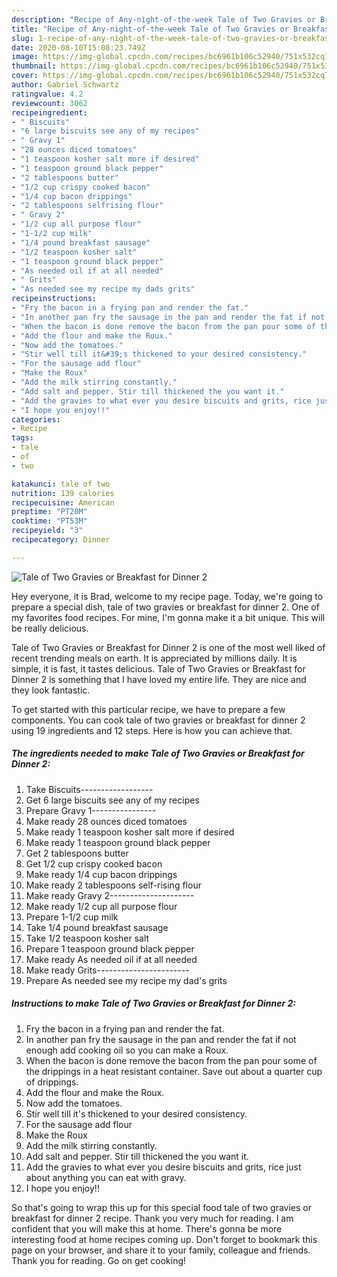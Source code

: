 ```yaml
---
description: "Recipe of Any-night-of-the-week Tale of Two Gravies or Breakfast for Dinner 2"
title: "Recipe of Any-night-of-the-week Tale of Two Gravies or Breakfast for Dinner 2"
slug: 1-recipe-of-any-night-of-the-week-tale-of-two-gravies-or-breakfast-for-dinner-2
date: 2020-08-10T15:08:23.749Z
image: https://img-global.cpcdn.com/recipes/bc6961b106c52940/751x532cq70/tale-of-two-gravies-or-breakfast-for-dinner-2-recipe-main-photo.jpg
thumbnail: https://img-global.cpcdn.com/recipes/bc6961b106c52940/751x532cq70/tale-of-two-gravies-or-breakfast-for-dinner-2-recipe-main-photo.jpg
cover: https://img-global.cpcdn.com/recipes/bc6961b106c52940/751x532cq70/tale-of-two-gravies-or-breakfast-for-dinner-2-recipe-main-photo.jpg
author: Gabriel Schwartz
ratingvalue: 4.2
reviewcount: 3062
recipeingredient:
- " Biscuits"
- "6 large biscuits see any of my recipes"
- " Gravy 1"
- "28 ounces diced tomatoes"
- "1 teaspoon kosher salt more if desired"
- "1 teaspoon ground black pepper"
- "2 tablespoons butter"
- "1/2 cup crispy cooked bacon"
- "1/4 cup bacon drippings"
- "2 tablespoons selfrising flour"
- " Gravy 2"
- "1/2 cup all purpose flour"
- "1-1/2 cup milk"
- "1/4 pound breakfast sausage"
- "1/2 teaspoon kosher salt"
- "1 teaspoon ground black pepper"
- "As needed oil if at all needed"
- " Grits"
- "As needed see my recipe my dads grits"
recipeinstructions:
- "Fry the bacon in a frying pan and render the fat."
- "In another pan fry the sausage in the pan and render the fat if not enough add cooking oil so you can make a Roux."
- "When the bacon is done remove the bacon from the pan pour some of the drippings in a heat resistant container. Save out about a quarter cup of drippings."
- "Add the flour and make the Roux."
- "Now add the tomatoes."
- "Stir well till it&#39;s thickened to your desired consistency."
- "For the sausage add flour"
- "Make the Roux"
- "Add the milk stirring constantly."
- "Add salt and pepper. Stir till thickened the you want it."
- "Add the gravies to what ever you desire biscuits and grits, rice just about anything you can eat with gravy."
- "I hope you enjoy!!"
categories:
- Recipe
tags:
- tale
- of
- two

katakunci: tale of two 
nutrition: 139 calories
recipecuisine: American
preptime: "PT20M"
cooktime: "PT53M"
recipeyield: "3"
recipecategory: Dinner

---
```



![Tale of Two Gravies or Breakfast for Dinner 2](https://img-global.cpcdn.com/recipes/bc6961b106c52940/751x532cq70/tale-of-two-gravies-or-breakfast-for-dinner-2-recipe-main-photo.jpg)

Hey everyone, it is Brad, welcome to my recipe page. Today, we're going to prepare a special dish, tale of two gravies or breakfast for dinner 2. One of my favorites food recipes. For mine, I'm gonna make it a bit unique. This will be really delicious.

Tale of Two Gravies or Breakfast for Dinner 2 is one of the most well liked of recent trending meals on earth. It is appreciated by millions daily. It is simple, it is fast, it tastes delicious. Tale of Two Gravies or Breakfast for Dinner 2 is something that I have loved my entire life. They are nice and they look fantastic.




To get started with this particular recipe, we have to prepare a few components. You can cook tale of two gravies or breakfast for dinner 2 using 19 ingredients and 12 steps. Here is how you can achieve that.

<!--inarticleads1-->

##### The ingredients needed to make Tale of Two Gravies or Breakfast for Dinner 2:

1. Take  Biscuits------------------
1. Get 6 large biscuits see any of my recipes
1. Prepare  Gravy 1----------------
1. Make ready 28 ounces diced tomatoes
1. Make ready 1 teaspoon kosher salt more if desired
1. Make ready 1 teaspoon ground black pepper
1. Get 2 tablespoons butter
1. Get 1/2 cup crispy cooked bacon
1. Make ready 1/4 cup bacon drippings
1. Make ready 2 tablespoons self-rising flour
1. Make ready  Gravy 2---------------------
1. Make ready 1/2 cup all purpose flour
1. Prepare 1-1/2 cup milk
1. Take 1/4 pound breakfast sausage
1. Take 1/2 teaspoon kosher salt
1. Prepare 1 teaspoon ground black pepper
1. Make ready As needed oil if at all needed
1. Make ready  Grits-----------------------
1. Prepare As needed see my recipe my dad&#39;s grits




<!--inarticleads2-->

##### Instructions to make Tale of Two Gravies or Breakfast for Dinner 2:

1. Fry the bacon in a frying pan and render the fat.
1. In another pan fry the sausage in the pan and render the fat if not enough add cooking oil so you can make a Roux.
1. When the bacon is done remove the bacon from the pan pour some of the drippings in a heat resistant container. Save out about a quarter cup of drippings.
1. Add the flour and make the Roux.
1. Now add the tomatoes.
1. Stir well till it&#39;s thickened to your desired consistency.
1. For the sausage add flour
1. Make the Roux
1. Add the milk stirring constantly.
1. Add salt and pepper. Stir till thickened the you want it.
1. Add the gravies to what ever you desire biscuits and grits, rice just about anything you can eat with gravy.
1. I hope you enjoy!!




So that's going to wrap this up for this special food tale of two gravies or breakfast for dinner 2 recipe. Thank you very much for reading. I am confident that you will make this at home. There's gonna be more interesting food at home recipes coming up. Don't forget to bookmark this page on your browser, and share it to your family, colleague and friends. Thank you for reading. Go on get cooking!
